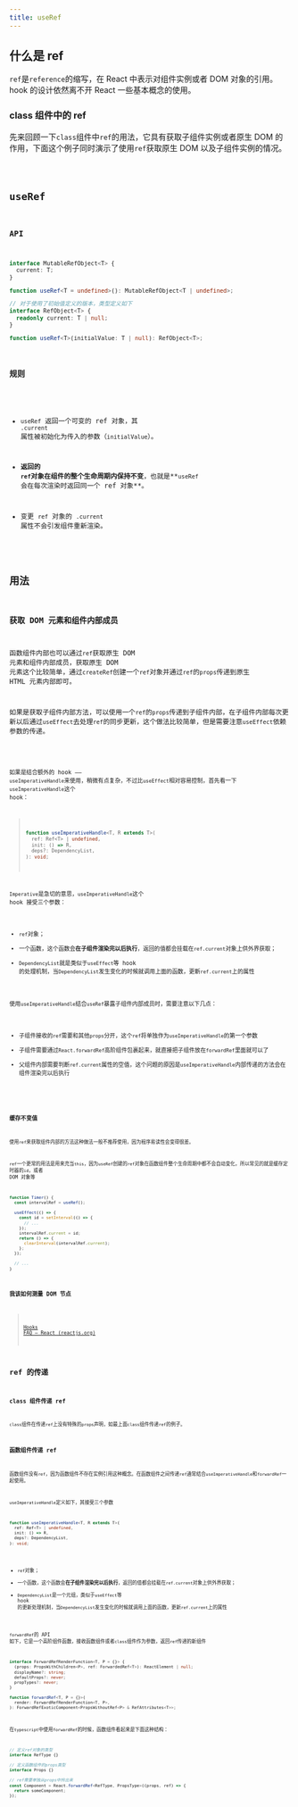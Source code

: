 ```yaml
---
title: useRef
---
```


## 什么是 ref

`ref`是`reference`的缩写，在 React 中表示对组件实例或者 DOM 对象的引用。hook 的设计依然离不开 React 一些基本概念的使用。

### class 组件中的 ref

先来回顾一下`class`组件中`ref`的用法，它具有获取子组件实例或者原生 DOM 的作用，下面这个例子同时演示了使用`ref`获取原生 DOM 以及子组件实例的情况。

<code src="@/demo/hooks/useRef/ClassComp" />

## useRef

### API

```typescript
interface MutableRefObject<T> {
  current: T;
}

function useRef<T = undefined>(): MutableRefObject<T | undefined>;

// 对于使用了初始值定义的版本，类型定义如下
interface RefObject<T> {
  readonly current: T | null;
}

function useRef<T>(initialValue: T | null): RefObject<T>;
```

### 规则

- `useRef` 返回一个可变的 ref 对象，其 `.current` 属性被初始化为传入的参数（`initialValue`）。

- **返回的 `ref`对象在组件的整个生命周期内保持不变**，也就是**`useRef` 会在每次渲染时返回同一个 ref 对象**。
- 变更 `ref` 对象的 `.current` 属性不会引发组件重新渲染。

## 用法

### 获取 DOM 元素和组件内部成员

函数组件内部也可以通过`ref`获取原生 DOM 元素和组件内部成员，获取原生 DOM 元素这个比较简单，通过`createRef`创建一个`ref`对象并通过`ref`的`props`传递到原生 HTML 元素内部即可。

如果是获取子组件内部方法，可以使用一个`ref`的`props`传递到子组件内部，在子组件内部每次更新以后通过`useEffect`去处理`ref`的同步更新，这个做法比较简单，但是需要注意`useEffect`依赖参数的传递。

<code src="@/demo/hooks/useRef/effectWithRef" />

如果是结合额外的 hook —— `useImperativeHandle`来使用，稍微有点复杂，不过比`useEffect`相对容易控制，首先看一下`useImperativeHandle`这个 hook：

> ```typescript
> function useImperativeHandle<T, R extends T>(
>   ref: Ref<T> | undefined,
>   init: () => R,
>   deps?: DependencyList,
> ): void;
> ```

`Imperative`是急切的意思，`useImperativeHandle`这个 hook 接受三个参数：

- `ref`对象；
- 一个函数，这个函数会**在子组件渲染完以后执行**，返回的值都会挂载在`ref.current`对象上供外界获取；
- `DependencyList`就是类似于`useEffect`等 hook 的处理机制，当`DependencyList`发生变化的时候就调用上面的函数，更新`ref.current`上的属性

使用`useImperativeHandle`结合`useRef`暴露子组件内部成员时，需要注意以下几点：

- 子组件接收的`ref`需要和其他`props`分开，这个`ref`将单独作为`useImperativeHandle`的第一个参数
- 子组件需要通过`React.forwardRef`高阶组件包裹起来，就直接把子组件放在`forwardRef`里面就可以了
- 父组件内部需要判断`ref.current`属性的空值，这个问题的原因是`useImperativeHandle`内部传递的方法会在组件渲染完以后执行

<code src="@/demo/hooks/useRef" />

### 缓存不变值

使用`ref`来获取组件内部的方法这种做法一般不推荐使用，因为程序易读性会变得很差。

`ref`一个更常的用法是用来充当`this`，因为`useRef`创建的`ref`对象在函数组件整个生命周期中都不会自动变化，所以常见的就是缓存定时器的`id`，或者 DOM 对象等

```javascript
function Timer() {
  const intervalRef = useRef();

  useEffect(() => {
    const id = setInterval(() => {
      // ...
    });
    intervalRef.current = id;
    return () => {
      clearInterval(intervalRef.current);
    };
  });

  // ...
}
```

### 我该如何测量 DOM 节点

> [Hooks FAQ – React (reactjs.org)](https://zh-hans.reactjs.org/docs/hooks-faq.html#how-can-i-measure-a-dom-node)

## ref 的传递

### class 组件传递 ref

`class`组件在传递`ref`上没有特殊的`props`声明，如最上面`class`组件传递`ref`的例子。

### 函数组件传递 ref

函数组件没有`ref`，因为函数组件不存在实例引用这种概念。在函数组件之间传递`ref`通常结合`useImperativeHandle`和`forwardRef`一起使用。

`useImperativeHandle`定义如下，其接受三个参数

```typescript
function useImperativeHandle<T, R extends T>(
  ref: Ref<T> | undefined,
  init: () => R,
  deps?: DependencyList,
): void;
```

- `ref`对象；
- 一个函数，这个函数会**在子组件渲染完以后执行**，返回的值都会挂载在`ref.current`对象上供外界获取；
- `DependencyList`是一个元组，类似于`useEffect`等 hook 的更新处理机制，当`DependencyList`发生变化的时候就调用上面的函数，更新`ref.current`上的属性

`forwardRef`的 API 如下，它是一个高阶组件函数，接收函数组件或者`class`组件作为参数，返回`ref`传递的新组件

```typescript
interface ForwardRefRenderFunction<T, P = {}> {
  (props: PropsWithChildren<P>, ref: ForwardedRef<T>): ReactElement | null;
  displayName?: string;
  defaultProps?: never;
  propTypes?: never;
}

function forwardRef<T, P = {}>(
  render: ForwardRefRenderFunction<T, P>,
): ForwardRefExoticComponent<PropsWithoutRef<P> & RefAttributes<T>>;
```

在`typescript`中使用`forwardRef`的时候，函数组件看起来是下面这种结构：

```typescript
// 定义ref对象的类型
interface RefType {}

// 定义函数组件的props类型
interface Props {}

// ref需要单独从props中拎出来
const Component = React.forwardRef<RefType, PropsType>((props, ref) => {
  return someComponent;
});
```

<code src="@/demo/hooks/useRef" />
